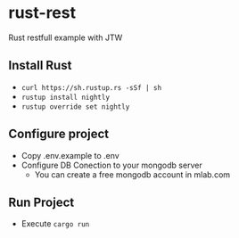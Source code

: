 # rust-rest
Rust restfull example with JTW

## Install Rust
- `curl https://sh.rustup.rs -sSf | sh`
- `rustup install nightly`
- `rustup override set nightly`

## Configure project
- Copy .env.example to .env
- Configure DB Conection to your mongodb server
    - You can create a free mongodb account in mlab.com
    
## Run Project
- Execute `cargo run`